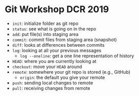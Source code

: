 # Git Workshop DCR 2019

- `init`: initialize folder as git repo
- `status`: see what is going on in the repo
- `add`: put file(s) into staging area
- `commit`: commit files from staging area (snapshot)
- `diff`: looks at differences between commits
- `log`: looking at all your previous messages
  - `log --oneline`: get a one line representation of history
- `HEAD`: where you are currently looking at
- `checkout`: move your `HEAD` around
- `remote`: somewhere your git repo is stored (e.g., GitHub)
  - `origin`: the default you give your remote
- `push`: sending local changes to remote
- `pull`: receiving changes from remote
